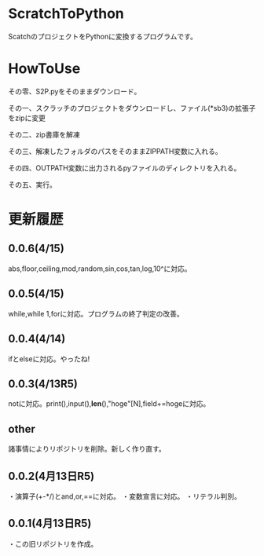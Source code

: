 # ScratchToPython
ScatchのプロジェクトをPythonに変換するプログラムです。

# HowToUse
その零、S2P.pyをそのままダウンロード。

その一、スクラッチのプロジェクトをダウンロードし、ファイル(*sb3)の拡張子をzipに変更

その二、zip書庫を解凍

その三、解凍したフォルダのパスをそのままZIPPATH変数に入れる。

その四、OUTPATH変数に出力されるpyファイルのディレクトリを入れる。

その五、実行。


# 更新履歴
## 0.0.6(4/15)
abs,floor,ceiling,mod,random,sin,cos,tan,log,10^に対応。
## 0.0.5(4/15)
while,while 1,forに対応。プログラムの終了判定の改善。
## 0.0.4(4/14)
ifとelseに対応。やったね!

## 0.0.3(4/13R5)
notに対応。print(),input(),__len__(),"hoge"[N],field+=hogeに対応。

## other
諸事情によりリポジトリを削除。新しく作り直す。
## 0.0.2(4月13日R5)
・演算子(+-*/)とand,or,==に対応。
・変数宣言に対応。
・リテラル判別。

## 0.0.1(4月13日R5)
・この旧リポジトリを作成。
